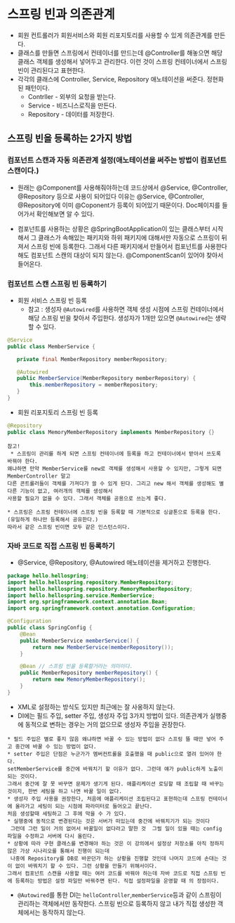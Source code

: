 # 스프링 빈과 의존관계
* 회원 컨트롤러가 회원서비스와 회원 리포지토리를 사용할 수 있게 의존관계를 만든다.
* 클래스를 만들면 스프링에서 컨테이너를 만드는데 @Controller를 해놓으면 해당 클래스 객체를 생성해서 넣어두고 관리한다.
이런 것이 스프링 컨테이너에서 스프링 빈이 관리된다고 표현한다.
* 각각의 클래스에 Controller, Service, Repository 애노테이션을 써준다. 정현화된 패턴이다.
  * Contrller - 외부의 요청을 받는다.
  * Service - 비즈니스로직을 만든다.
  * Repository - 데이터를 저장한다.

## 스프링 빈을 등록하는 2가지 방법
### 컴포넌트 스캔과 자동 의존관계 설정(애노테이션을 써주는 방법이 컴포넌트 스캔이다.)
* 원래는 @Component를 사용해줘야하는데 코드상에서 @Service, @Controller, @Repository 등으로 사용이 되어있다
이유는 @Service, @Controller, @Repository에 이미 @Coponent가 등록이 되어있기 때문이다. Doc페이지를 들어가서 확인해보면 알 수 있다.

* 컴포넌트를 사용하는 상황은 @SpringBootApplication이 있는 클래스부터 시작해서 그 클래스가 속해있는 패키지와
하위 패키지에 대해서만 자동으로 스프링이 뒤져서 스프링 빈에 등록한다.
그래서 다른 패키지에서 만들어서 컴포넌트를 사용한다해도 컴포넌트 스캔의 대상이 되지 않는다.
@ComponentScan이 있어야 찾아서 들어온다. 

### 컴포넌트 스캔 스프링 빈 등록하기
* 회원 서비스 스프링 빈 등록 
   * 참고 : 생성자 `@Autowired`를 사용하면 객체 생성 시점에 스프링 컨테이너에서 해당 스프링 빈을 찾아서 주입한다.
   생성자가 1개만 있으면 `@Autowired`는 생략할 수 있다.
```java
@Service
public class MemberService {

   private final MemberRepository memberRepository;

   @Autowired
   public MemberService(MemberRepository memberRepository) {
       this.memberRepository = memberRepository;
   }
}
```

* 회원 리포지토리 스프링 빈 등록
```java
@Repository
public class MemoryMemberRepository implements MemberRepository {}
```
```text
참고!
 * 스프링이 관리를 하게 되면 스프링 컨테이너에 등록을 하고 컨테이너에서 받아서 쓰도록 바꿔야 한다.
왜냐하면 만약 MemberService를 new로 객체를 생성해서 사용할 수 있지만, 그렇게 되면 MemberController 말고
다른 콘트롤러들이 객체를 가져다가 쓸 수 있게 된다. 그리고 new 해서 객체를 생성해도 별다른 기능이 없고, 여러개의 객체를 생성해서
사용할 필요가 없을 수 있다. 그래서 객체를 공용으로 쓰는게 좋다.

* 스프링은 스프링 컨테이너에 스프링 빈을 등록할 때 기본적으로 싱글톤으로 등록을 한다.(유일하게 하나만 등록해서 공유한다.)
따라서 같은 스프링 빈이면 모두 같은 인스턴스이다.
```

### 자바 코드로 직접 스프링 빈 등록하기
* @Service, @Repository, @Autowired 애노테이션을 제거하고 진행한다.

```java
package hello.hellospring;
import hello.hellospring.repository.MemberRepository;
import hello.hellospring.repository.MemoryMemberRepository;
import hello.hellospring.service.MemberService;
import org.springframework.context.annotation.Bean;
import org.springframework.context.annotation.Configuration;

@Configuration
public class SpringConfig { 
    @Bean
    public MemberService memberService() {
        return new MemberService(memberRepository());
    }

    @Bean // 스프링 빈을 등록할거라는 의미이다.
    public MemberRepository memberRepository() {
        return new MemoryMemberRepository();
    }
}
```

* XML로 설정하는 방식도 있지만 최근에는 잘 사옹하지 않는다.
* DI에는 필드 주입, setter 주입, 생성자 주입 3가지 방법이 있다.
의존관계가 실행중에 동적으로 변하는 경우는 거의 없으므로 생성자 주입을 권장한다.
```text
* 필드 주입은 별로 좋지 않음 왜냐하면 바꿀 수 있는 방법이 없다 스프링 뜰 때만 넣어 주고 중간에 바꿀 수 있는 방법이 없다.
* setter 주입은 단점은 누군가가 멤버컨트롤을 호출했을 때 public으로 열려 있어야 한다.
setMemberService를 중간에 바꿔치기 할 이유가 없다. 그런데 얘가 public하게 노출이 되는 것이다. 
그래서 중간에 잘 못 바꾸면 문제가 생기게 된다. 애플리케이션 로딩할 때 조립할 때 바꾸는 것이지, 한번 세팅을 하고 나면 바꿀 일이 없다.
* 생성자 주입 사용을 권장한다, 처음에 애플리케이션 조립된다고 표현하는데 스프링 컨테이너에 올라가고 세팅이 되는 시점에 파라미터로 들어오고 끝난다.
처음 생성할때 세팅하고 그 후에 막을 수 가 있다.
* 실행중에 동적으로 변경된다는 것은 서버가 떠있는데 중간에 바꿔치기가 되는 것이다
 그런데 그런 일이 거의 없어서 바꿀일이 없다라고 말한 것  그럴 일이 있을 때는 config 파일을 수정하고 서버에 다시 올린다.
* 상황에 따라 구현 클래스를 변경해야 하는 것은 이 강의에서 설정상 저장소를 아직 정하지 않은 가상 시나리오를 통해서 진행이 되는데
 나중에 Repository를 DB로 바꾼던가 하는 상황을 진행할 것인데 나머지 코드에 손대는 것이 없이 바꿔치기 할 수 있다. 그런 상황을 만들기 위해서이다.
그래서 컴포넌트 스캔을 사용할 때는 여러 코드를 바꿔야 하는데 자바 코드로 직접 스프링 빈에 등록하는 방법은 설정 파일만 바꿔주면 된다. 직접 설정파일을 운영할 때 의 장점이다.
```
* `@Autowired`를 통한 DI는 `helloController`,`memberService`등과 같이 스프링이 관리하는 객체에서만 동작한다.
스프링 빈으로 등록하지 않고 내가 직접 생성한 객체에서는 동작하지 않는다.




